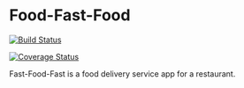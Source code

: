 # Food-Fast-Food

[![Build Status](https://travis-ci.org/frostyblok/Food-Fast-Food.svg?branch=develop)](https://travis-ci.org/frostyblok/Food-Fast-Food)

[![Coverage Status](https://coveralls.io/repos/github/frostyblok/Food-Fast-Food/badge.svg?branch=develop)](https://coveralls.io/github/frostyblok/Food-Fast-Food?branch=develop)

Fast-Food-Fast​ is a food delivery service app for a restaurant.